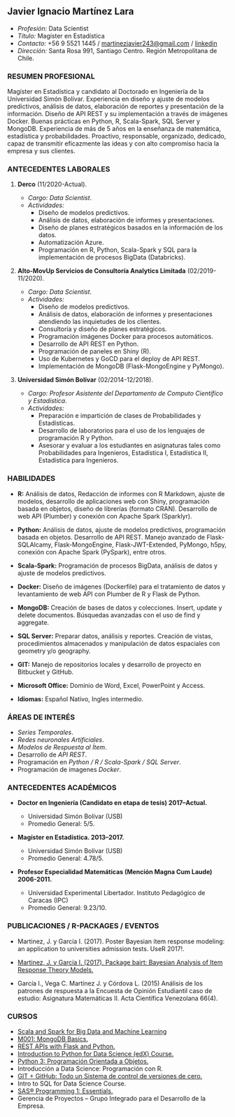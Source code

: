 ## Javier Ignacio Martínez Lara
- *Profesión:* Data Scientist
- *Título:* Magíster en Estadística
- *Contacto:* +56 9 5521 1445 / martinezjavier243@gmail.com / [linkedin](https://www.linkedin.com/in/javier-mart%C3%ADnez-828680136)
- *Dirección:* Santa Rosa 991, Santiago Centro. Región Metropolitana de Chile.

### RESUMEN PROFESIONAL

Magíster en Estadística y candidato al Doctorado en Ingeniería de la Universidad Simón Bolívar. Experiencia en diseño y ajuste de modelos predictivos, análisis de datos, elaboración de reportes y presentación de la información. Diseño de API REST y su implementación a través de imágenes Docker. Buenas prácticas en Python, R, Scala-Spark, SQL Server y MongoDB. Experiencia de más de 5 años en la enseñanza de matemática, estadística y probabilidades. Proactivo, responsable, organizado, dedicado, capaz de transmitir eficazmente las ideas y con alto compromiso hacia la empresa y sus clientes. 

### ANTECEDENTES LABORALES
1. **Derco** (11/2020-Actual).
	* *Cargo:* *Data Scientist*.
	* *Actividades:*
		* Diseño de modelos predictivos.
		* Análisis de datos, elaboración de informes y presentaciones.
		* Diseño de planes estratégicos basados en la información de los datos.
		* Automatización Azure.
		* Programación en R, Python, Scala-Spark y SQL para la implementación de procesos BigData (Databricks).

2. **Alto-MovUp Servicios de Consultoría Analytics Limitada** (02/2019-11/2020).
	* *Cargo:* *Data Scientist*.
	* *Actividades:*
		* Diseño de modelos predictivos.
		* Análisis de datos, elaboración de informes y presentaciones atendiendo las inquietudes de los clientes.
		* Consultoría y diseño de planes estratégicos.
		* Programación imágenes Docker para procesos automáticos.
		* Desarrollo de API REST en Python.
		* Programación de paneles en Shiny (R).
		* Uso de Kubernetes y GoCD para el deploy de API REST.
		* Implementación de MongoDB (Flask-MongoEngine y  PyMongo).
  
3. **Universidad Simón Bolívar** (02/2014-12/2018).
	* *Cargo:* *Profesor Asistente del Departamento de Computo Científico y Estadística*.
	* *Actividades:* 
		* Preparación e impartición de clases de Probabilidades y Estadísticas.
		* Desarrollo de laboratorios para el uso de los lenguajes de programación R y Python.
		* Asesorar y evaluar a los estudiantes en asignaturas tales como Probabilidades para Ingenieros, Estadística I, Estadística II, Estadística para Ingenieros. 

### HABILIDADES

- **R:**
Análisis de datos, Redacción de informes con R Markdown, ajuste de modelos, desarrollo de aplicaciones web con Shiny, programación basada en objetos, diseño de librerías (formato CRAN). Desarrollo de web API (Plumber) y conexión con Apache Spark (Sparklyr).

- **Python:**
Análisis de datos, ajuste de modelos predictivos, programación basada en objetos. Desarrollo de API REST. Manejo avanzado de Flask-SQLAlcamy, Flask-MongoEngine, Flask-JWT-Extended, PyMongo, h5py, conexión con Apache Spark (PySpark), entre otros.

- **Scala-Spark:**
Programación de procesos BigData, análisis de datos y ajuste de modelos predictivos.

- **Docker:**
Diseño de imágenes (Dockerfile) para el tratamiento de datos y levantamiento de web API con Plumber de R y Flask de Python.

- **MongoDB:**
Creación de bases de datos y colecciones. Insert, update y delete documentos. Búsquedas avanzadas con el uso de find y aggregate. 

- **SQL Server:**
Preparar datos, análisis y reportes. Creación de vistas, procedimientos almacenados y manipulación de datos espaciales con geometry y/o geography.

- **GIT:**
Manejo de repositorios locales y desarrollo de proyecto en Bitbucket y GitHub. 

- **Microsoft Office:**
Dominio de Word, Excel, PowerPoint y Access.

- **Idiomas:**
Español Nativo, Ingles intermedio.
	
### ÁREAS DE INTERÉS

* *Series Temporales*.
* *Redes neuronales Artificiales*.
* *Modelos de Respuesta al Ítem*.
* Desarrollo de *API REST*.
* Programación en *Python / R / Scala-Spark / SQL Server*.
* Programación de imagenes *Docker*.

### ANTECEDENTES ACADÉMICOS

- **Doctor en Ingeniería (Candidato en etapa de tesis) 2017–Actual.**
	- Universidad Simón Bolívar (USB)
	- Promedio General: 5/5.

- **Magíster en Estadística. 2013–2017.**
	- Universidad Simón Bolívar (USB)
	- Promedio General: 4.78/5.

- **Profesor Especialidad Matemáticas (Mención Magna Cum Laude) 2006-2011.** 
	- Universidad Experimental Libertador. Instituto Pedagógico de Caracas (IPC)
	- Promedio General: 9.23/10.

### PUBLICACIONES / R-PACKAGES / EVENTOS

*	Martinez, J. y García I. (2017). Poster Bayesian item response modeling: an application to universities admission tests.  UseR 2017!.

*	[Martinez, J. y García I. (2017). Package bairt: Bayesian Analysis of Item Response Theory Models.](https://CRAN.R-project.org/package=bairt)

*	García I., Vega C. Martínez J. y Córdova L. (2015) Análisis de los patrones de respuesta a la Encuesta de Opinión Estudiantil caso de estudio: Asignatura Matemáticas II. Acta Científica Venezolana 66(4).

### CURSOS
* [Scala and Spark for Big Data and Machine Learning](http://ude.my/UC-b6f4d5d7-1284-4d93-bdc1-67fa96cad7e0)
* [M001: MongoDB Basics.](https://university.mongodb.com/course_completion/d9207f78-db0b-4a61-bdb1-1e39d08de00d)
* [REST APIs with Flask and Python.](https://www.udemy.com/certificate/UC-bbd2e31d-97ce-4c39-8ef6-e5422ce040fa/)
* [Introduction to Python for Data Science (edX) Course.](https://www.datacamp.com/statement-of-accomplishment/course/5691d7cfb8371155ede2c00267db6ca1c1ac71e4)
* [Python 3: Programación Orientada a Objetos.](https://www.linkedin.com/sharing/share-offsite/?url=http%3A%2F%2Fude.my%2FUC-3202539f-20e3-46ad-9cae-c29ea817a0c1)
* Introducción a Data Science: Programación con R.
* [GIT + GitHub: Todo un Sistema de control de versiones de cero.](https://www.udemy.com/certificate/UC-b99a53e6-b26b-478f-852e-afd4a4527973/)
* Intro to SQL for Data Science Course.
* [SAS® Programming 1: Essentials.](https://www.youracclaim.com/badges/c6a7c4bd-1381-4b06-9104-6574557bb9f5/linked_in_profile)
* Gerencia de Proyectos – Grupo Integrado para el Desarrollo de la Empresa.

